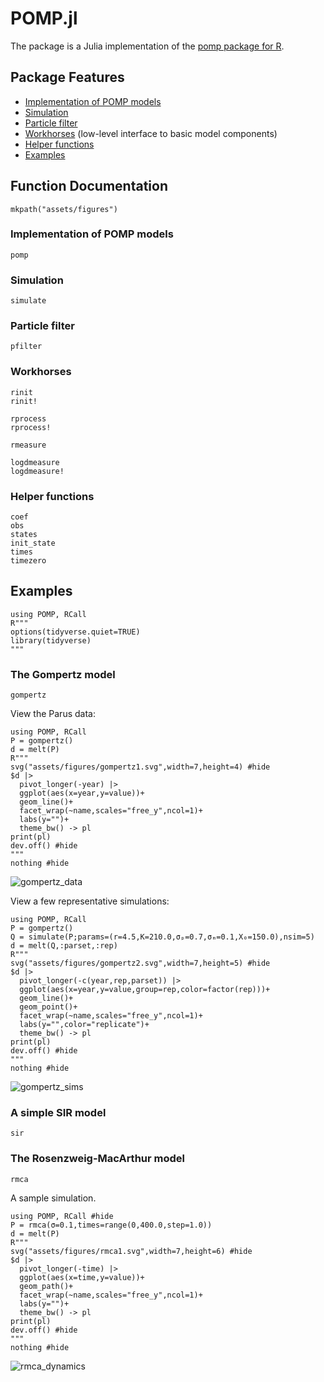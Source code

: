 # POMP.jl

The package is a Julia implementation of the [pomp package for R](https://kingaa.github.io/pomp/).

## Package Features

- [Implementation of POMP models](@ref)
- [Simulation](@ref)
- [Particle filter](@ref)
- [Workhorses](@ref) (low-level interface to basic model components)
- [Helper functions](@ref)
- [Examples](@ref)

## Function Documentation

```@setup
mkpath("assets/figures")
```

### Implementation of POMP models

```@docs
pomp
```

### Simulation

```@docs
simulate
```

### Particle filter

```@docs
pfilter
```

### Workhorses

```@docs
rinit
rinit!
```

```@docs
rprocess
rprocess!
```

```@docs
rmeasure
```

```@docs
logdmeasure
logdmeasure!
```

### Helper functions

```@docs
coef
obs
states
init_state
times
timezero
```

## Examples

```@setup
using POMP, RCall
R"""
options(tidyverse.quiet=TRUE)
library(tidyverse)
"""
```

### The Gompertz model

```@docs
gompertz
```

View the Parus data:

```@example
using POMP, RCall
P = gompertz()
d = melt(P)
R"""
svg("assets/figures/gompertz1.svg",width=7,height=4) #hide
$d |>
  pivot_longer(-year) |>
  ggplot(aes(x=year,y=value))+
  geom_line()+
  facet_wrap(~name,scales="free_y",ncol=1)+
  labs(y="")+
  theme_bw() -> pl
print(pl)
dev.off() #hide
"""
nothing #hide
```

![gompertz_data](assets/figures/gompertz1.svg)

View a few representative simulations:

```@example
using POMP, RCall
P = gompertz()
Q = simulate(P;params=(r=4.5,K=210.0,σₚ=0.7,σₘ=0.1,X₀=150.0),nsim=5)
d = melt(Q,:parset,:rep)
R"""
svg("assets/figures/gompertz2.svg",width=7,height=5) #hide
$d |>
  pivot_longer(-c(year,rep,parset)) |>
  ggplot(aes(x=year,y=value,group=rep,color=factor(rep)))+
  geom_line()+
  geom_point()+
  facet_wrap(~name,scales="free_y",ncol=1)+
  labs(y="",color="replicate")+
  theme_bw() -> pl
print(pl)
dev.off() #hide
"""
nothing #hide
```

![gompertz_sims](assets/figures/gompertz2.svg)

### A simple SIR model

```@docs
sir
```

### The Rosenzweig-MacArthur model

```@docs
rmca
```

A sample simulation.

```@example
using POMP, RCall #hide
P = rmca(σ=0.1,times=range(0,400.0,step=1.0))
d = melt(P)
R"""
svg("assets/figures/rmca1.svg",width=7,height=6) #hide
$d |>
  pivot_longer(-time) |>
  ggplot(aes(x=time,y=value))+
  geom_path()+
  facet_wrap(~name,scales="free_y",ncol=1)+
  labs(y="")+
  theme_bw() -> pl
print(pl)
dev.off() #hide
"""
nothing #hide
```

![rmca_dynamics](assets/figures/rmca1.svg)
